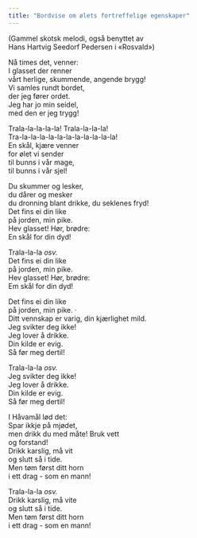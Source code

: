 ```yaml
---
title: "Bordvise om ølets fortreffelige egenskaper"
---
```


(Gammel skotsk melodi, også benyttet av  
Hans Hartvig Seedorf Pedersen i «Rosvald»)

Nå times det, venner:  
I glasset der renner  
vårt herlige, skummende, angende brygg!  
Vi samles rundt bordet,  
der jeg fører ordet.  
Jeg har jo min seidel,  
med den er jeg trygg!

Trala-la-la-la-la! Trala-la-la-la!  
Tra-la-la-la-la-la-la-la-la-la-la-la!  
En skål, kjære venner  
for ølet vi sender  
til bunns i vår mage,  
til bunns i vår sjel!

Du skummer og lesker,  
du dårer og mesker  
du dronning blant drikke, du seklenes fryd!  
Det fins ei din like  
på jorden, min pike.  
Hev glasset! Hør, brødre:  
En skål for din dyd!

Trala-la-la *osv.*  
Det fins ei din like  
på jorden, min pike.  
Hev glasset! Hør, brødre:  
Em skål for din dyd!

Det fins ei din like  
på jorden, min pike. ·  
Ditt vennskap er varig, din kjærlighet mild.  
Jeg svikter deg ikke!  
Jeg lover å drikke.  
Din kilde er evig.  
Så før meg dertil!

Trala-la-la *osv.*  
Jeg svikter deg ikke!  
Jeg lover å drikke.  
Din kilde er evig.  
Så før meg dertil!

I Håvamål lød det:  
Spar ikkje på mjødet,  
men drikk du med måte! Bruk vett  
og forstand!  
Drikk karslig, må vit  
og slutt så i tide.  
Men tøm først ditt horn  
i ett drag - som en mann!

Trala-la-la *osv.*  
Drikk karslig, må vite  
og slutt så i tide.  
Men tøm først ditt horn  
i ett drag - som en mann!
